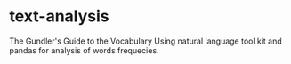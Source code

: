 # text-analysis
The Gundler's Guide to the Vocabulary
Using natural language tool kit and pandas for analysis of words frequecies.

